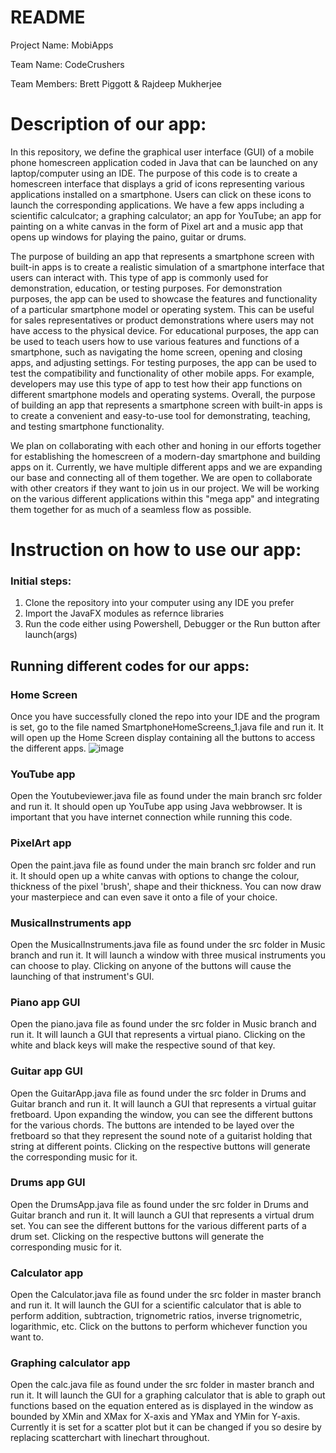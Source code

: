 # README

Project Name: MobiApps

Team Name: CodeCrushers

Team Members: Brett Piggott & Rajdeep Mukherjee

# Description of our app:

In this repository, we define the graphical user interface (GUI) of a mobile phone homescreen application coded in Java that can be launched on any laptop/computer using an IDE. The purpose of this code is to create a homescreen interface that displays a grid of icons representing various applications installed on a smartphone. Users can click on these icons to launch the corresponding applications. We have a few apps including a scientific calculcator; a graphing calculator; an app for YouTube; an app for painting on a white canvas in the form of Pixel art and a music app that opens up windows for playing the paino, guitar or drums.

The purpose of building an app that represents a smartphone screen with built-in apps is to create a realistic simulation of a smartphone interface that users can interact with. This type of app is commonly used for demonstration, education, or testing purposes. For demonstration purposes, the app can be used to showcase the features and functionality of a particular smartphone model or operating system. This can be useful for sales representatives or product demonstrations where users may not have access to the physical device. For educational purposes, the app can be used to teach users how to use various features and functions of a smartphone, such as navigating the home screen, opening and closing apps, and adjusting settings. For testing purposes, the app can be used to test the compatibility and functionality of other mobile apps. For example, developers may use this type of app to test how their app functions on different smartphone models and operating systems. Overall, the purpose of building an app that represents a smartphone screen with built-in apps is to create a convenient and easy-to-use tool for demonstrating, teaching, and testing smartphone functionality.

We plan on collaborating with each other and honing in our efforts together for establishing the homescreen of a modern-day smartphone and building apps on it. Currently, we have multiple different apps and we are expanding our base and connecting all of them together. We are open to collaborate with other creators if they want to join us in our project. We will be working on the various different applications within this "mega app" and integrating them together for as much of a seamless flow as possible.

# Instruction on how to use our app:

### Initial steps:
1) Clone the repository into your computer using any IDE you prefer
2) Import the JavaFX modules as refernce libraries
3) Run the code either using Powershell, Debugger or the Run button after launch(args)

## Running different codes for our apps:
### Home Screen
Once you have successfully cloned the repo into your IDE and the program is set, go to the file named SmartphoneHomeScreens_1.java file and run it. It will open up the Home Screen display containing all the buttons to access the different apps.
![image](https://user-images.githubusercontent.com/118029454/232185373-805d759b-f50a-4e91-9af3-a15f2c92d3c5.png)

### YouTube app
Open the Youtubeviewer.java file as found under the main branch src folder and run it. It should open up YouTube app using Java webbrowser. It is important that you have internet connection while running this code.


### PixelArt app
Open the paint.java file as found under the main branch src folder and run it. It should open up a white canvas with options to change the colour, thickness of the pixel 'brush', shape and their thickness. You can now draw your masterpiece and can even save it onto a file of your choice.

### MusicalInstruments app
Open the MusicalInstruments.java file as found under the  src folder in Music branch and run it. It will launch a window with three musical instruments you can choose to play. Clicking on anyone of the buttons will cause the launching of that instrument's GUI.

### Piano app GUI
Open the piano.java file as found under the src folder in Music branch and run it. It will launch a GUI that represents a virtual piano. Clicking on the white and black keys will make the respective sound of that key.

### Guitar app GUI
Open the GuitarApp.java file as found under the src folder in Drums and Guitar branch and run it. It will launch a GUI that represents a virtual guitar fretboard. Upon expanding the window, you can see the different buttons for the various chords. The buttons are intended to be layed over the fretboard so that they represent the sound note of a guitarist holding that string at different points. Clicking on the respective buttons will generate the corresponding music for it.

### Drums app GUI
Open the DrumsApp.java file as found under the src folder in Drums and Guitar branch and run it. It will launch a GUI that represents a virtual drum set. You can see the different buttons for the various different parts of a drum set. Clicking on the respective buttons will generate the corresponding music for it.

### Calculator app
Open the Calculator.java file as found under the src folder in master branch and run it. It will launch the GUI for a scientific calculator that is able to perform addition, subtraction, trignometric ratios, inverse trignometric, logarithmic, etc. Click on the buttons to perform whichever function you want to.

### Graphing calculator app
Open the calc.java file as found under the src folder in master branch and run it. It will launch the GUI for a graphing calculator that is able to graph out functions based on the equation entered as is displayed in the window as bounded by XMin and XMax for X-axis and YMax and YMin for Y-axis. Currently it is set for a scatter plot but it can be changed if you so desire by replacing scatterchart with linechart throughout.

